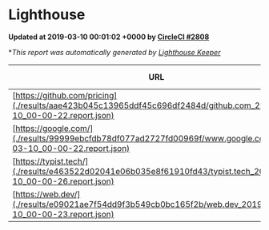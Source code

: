 
# Lighthouse

**Updated at 2019-03-10 00:01:02 +0000 by [CircleCI #2808](https://circleci.com/gh/ItinerisLtd/lighthouse-keeper-example/2808)**

**This report was automatically generated by [Lighthouse Keeper](https://github.com/itinerisltd/lighthouse-keeper)*

| URL | Performance | Accessibility | Best Practices | SEO | PWA | Updated At |
| --- | --- | --- | --- | --- | --- | --- |
| [https://github.com/pricing](./results/aae423b045c13965ddf45c696df2484d/github.com_2019-03-10_00-00-22.report.json) | 0.8 | 0.89 | 0.93 | 0.91 | 0.58 | 2019-03-10T00:00:22.701Z |
| [https://google.com/](./results/99999ebcfdb78df077ad2727fd00969f/www.google.com_2019-03-10_00-00-22.report.json) | 0.96 | 0.71 | 0.93 | 0.82 | 0.58 | 2019-03-10T00:00:22.173Z |
| [https://typist.tech/](./results/e463522d02041e06b035e8f61910fd43/typist.tech_2019-03-10_00-00-26.report.json) | 1 |  |  |  |  | 2019-03-10T00:00:26.104Z |
| [https://web.dev/](./results/e09021ae7f54dd9f3b549cb0bc165f2b/web.dev_2019-03-10_00-00-23.report.json) | 0.95 | 0.93 | 0.93 | 0.87 | 1 | 2019-03-10T00:00:23.913Z |
